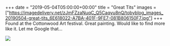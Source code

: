 +++
date = "2019-05-04T05:00:00+00:00"
title = "Great Tits"
images = ["https://imagedelivery.net/zJmFZzaNuqC_Q5Caqyu8nQ/tobyblog_images_20190504-great-tits_6E618022-A7BA-401F-9FE7-081B806150F7.jpg"]
+++
Found at the Cottonwood Art festival. Great painting. Would like to find more like it. Let me Google that…

![](https://imagedelivery.net/zJmFZzaNuqC_Q5Caqyu8nQ/tobyblog_images_20190504-great-tits_6E618022-A7BA-401F-9FE7-081B806150F7.jpg/fit=scale-down,w=780,sharpen=1,f=auto,q=0.9,slow-connection-quality=0.3)
